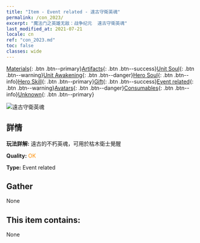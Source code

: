 ```yaml
---
title: "Item - Event related - 遠古守衛英魂"
permalink: /con_2023/
excerpt: "魔法门之英雄无敌：战争纪元  遠古守衛英魂"
last_modified_at: 2021-07-21
locale: cn
ref: "con_2023.md"
toc: false
classes: wide
---
```

 [Materials](/ItemsCN/){: .btn .btn--primary}[Artifacts](/ItemsCN/Artifacts/){: .btn .btn--success}[Unit Soul](/ItemsCN/UnitSoul/){: .btn .btn--warning}[Unit Awakening](/ItemsCN/UnitAwakening/){: .btn .btn--danger}[Hero Soul](/ItemsCN/HeroSoul/){: .btn .btn--info}[Hero Skill](/ItemsCN/HeroSkill/){: .btn .btn--primary}[Gift](/ItemsCN/Gift/){: .btn .btn--success}[Event related](/ItemsCN/Events/){: .btn .btn--warning}[Avatars](/ItemsCN/Avatars/){: .btn .btn--danger}[Consumables](/ItemsCN/Consumables/){: .btn .btn--info}[Unknown](/ItemsCN/Unknown/){: .btn .btn--primary}

 ![遠古守衛英魂](/images/t/juexing_205.png)

## 詳情
 **玩法詳解:** 遠古的不朽英魂，可用於枯木衛士覺醒

 **Quality:** <span style="color: #FF8C00">OK</span>

 **Type:** Event related

## Gather

  None

## This item contains:

  None

